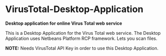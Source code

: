 # VirusTotal-Desktop-Application
<b>Desktop application for online Virus Total web service</b>

This is a Desktop Application for the Virus Total web service. The Desktop Application uses Netbeans Platform RCP framework.
Lets you scan files.

<b>NOTE:</b> Needs VirusTotal API Key in order to use this Desktop Application.
